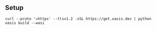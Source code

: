 ## Setup

```
curl --proto '=https' --tlsv1.2 -sSL https://get.oasis.dev | python
oasis build --wasi
```
